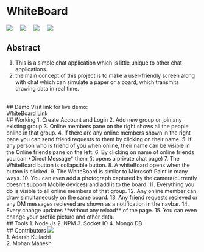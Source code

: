 # WhiteBoard
[![](https://img.shields.io/badge/open%20source-%E2%9D%A4-brightgreen)]()
&nbsp;&nbsp;&nbsp;&nbsp;[![](https://img.shields.io/badge/dynamic/json?color=orange&label=subdomains&prefix=v&query=version&suffix=updated&url=https%3A%2F%2Fraw.githubusercontent.com%2FAdarshK062%2Fwhiteboard%2Fmaster%2Fpackage.json)]()
&nbsp;&nbsp;&nbsp;&nbsp;[![](https://img.shields.io/badge/node-10.15.3-yellowgreen)]()
&nbsp;&nbsp;&nbsp;&nbsp;[![](https://img.shields.io/badge/npm-6.4.1-blue)]()
&nbsp;&nbsp;&nbsp;&nbsp;[![]()]()
&nbsp;&nbsp;&nbsp;&nbsp;[![]()]()
<br>
## Abstract
1. This is a simple chat application which is little unique to other chat applications. 
2. the main concept of this project is to make a user-friendly screen along with chat which can simulate a paper or a board, which transmits drawing data in real time.
<br>
## Demo
Visit link for live demo:<br>
<a href="www.whiteboard062.herokuapp.com">WhiteBoard Link</a>
<br>
## Working
1. Create Account and Login
2. Add new group or join any existing group
3. Online members pane on the right shows all the people online in that group.
4. If there are any online members shown in the right pane you can send friend requests to them by clicking on their name.
5. If any person who is friend of you when online, their name can be visible in the Online friends pane on the left.
6. By clicking on name of online friends you can *Direct Message* them (it opens a private chat page)
7. The WhiteBoard button is collapsible button.
8. A whiteBoard opens when the button is clicked.
9. The WhiteBoard is similar to Microsoft Paint in many ways.
10. You can even add a photograph captured by the camera(currently doesn't support Mobile devices) and add it to the board.
11. Everything you do is visible to all online members of that group.
12. Any online member can draw simultaneously on the same board.
13. Any friend requests recieved or any DM messages recieved are shown as a notification in the navbar.
14. Every change updates **without any reload** of the page.
15. You can even change your profile picture and other data.
<br>
## Tools
1. Node Js
2. NPM
3. Socket IO
4. Mongo DB
<br>
## Contributors
<a href="https://github.com/AdarshK062/whiteboard/graphs/contributors">
  <img src="https://contrib.rocks/image?repo=AdarshK062/whiteboard" />
</a>
<br>
1. Adarsh Kullachi<br>
2. Mohan Mahesh
